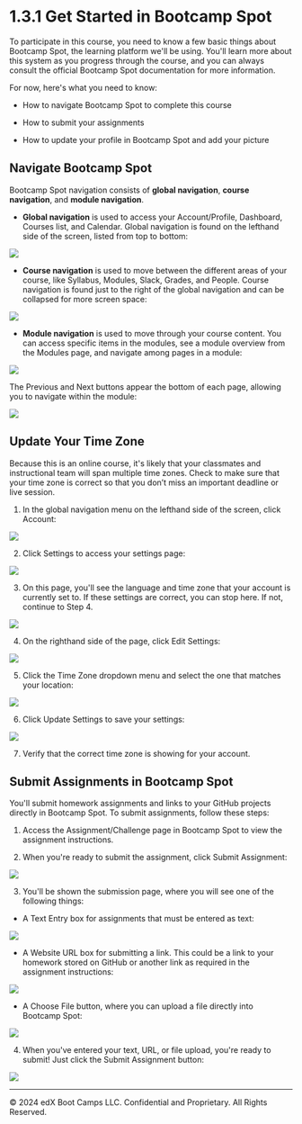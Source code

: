 # 1.3.1 Get Started in Bootcamp Spot
To participate in this course, you need to know a few basic things about Bootcamp Spot, the learning platform we'll be using. You'll learn more about this system as you progress through the course, and you can always consult the official Bootcamp Spot documentation for more information.

For now, here's what you need to know:

* How to navigate Bootcamp Spot to complete this course

* How to submit your assignments

* How to update your profile in Bootcamp Spot and add your picture

## Navigate Bootcamp Spot
Bootcamp Spot navigation consists of **global navigation**, **course navigation**, and **module navigation**.

* **Global navigation** is used to access your Account/Profile, Dashboard, Courses list, and Calendar. Global navigation is found on the lefthand side of the screen, listed from top to bottom:

![](../../img/01-modality-general-navigation-menu.png)

* **Course navigation** is used to move between the different areas of your course, like Syllabus, Modules, Slack, Grades, and People. Course navigation is found just to the right of the global navigation and can be collapsed for more screen space:

![](../../img/02-modality-course-navigation-menu.png)

* **Module navigation** is used to move through your course content. You can access specific items in the modules, see a module overview from the Modules page, and navigate among pages in a module:

![](../../img/03-modality-modules-index-page.png)

The Previous and Next buttons appear the bottom of each page, allowing you to navigate within the module:

![](../../img/04-modality-prev-next-buttons.png)

## Update Your Time Zone
Because this is an online course, it's likely that your classmates and instructional team will span multiple time zones. Check to make sure that your time zone is correct so that you don’t miss an important deadline or live session.

1. In the global navigation menu on the lefthand side of the screen, click Account:

![](../../img/05-modality-account-options.png)

2. Click Settings to access your settings page:

![](../../img/06-modality-settings-options.png)

3. On this page, you'll see the language and time zone that your account is currently set to. If these settings are correct, you can stop here. If not, continue to Step 4.
   
![](../../img/07-modality-language-timezone.png)

4. On the righthand side of the page, click Edit Settings:

![](../../img/08-modality-edit-settings.png)

5. Click the Time Zone dropdown menu and select the one that matches your location:
   
![](../../img/09-modality-timezone-dropdown.png)

6. Click Update Settings to save your settings:

![](../../img/10-modality-update-settings.png)

7. Verify that the correct time zone is showing for your account.

## Submit Assignments in Bootcamp Spot
You'll submit homework assignments and links to your GitHub projects directly in Bootcamp Spot. To submit assignments, follow these steps:

1. Access the Assignment/Challenge page in Bootcamp Spot to view the assignment instructions.

2. When you're ready to submit the assignment, click Submit Assignment:

![](../../img/11-modality-sample-assignment-submit-assignment.png)

3. You'll be shown the submission page, where you will see one of the following things:

* A Text Entry box for assignments that must be entered as text:

![](../../img/12-modality-text-entry.png)

* A Website URL box for submitting a link. This could be a link to your homework stored on GitHub or another link as required in the assignment instructions:
  
![](../../img/13-modality-url-box.png)

* A Choose File button, where you can upload a file directly into Bootcamp Spot:

![](../../img/14-modality-file-upload.png)

4. When you've entered your text, URL, or file upload, you're ready to submit! Just click the Submit Assignment button:

![](../../img/15-modality-submit-button.png)

---
© 2024 edX Boot Camps LLC. Confidential and Proprietary. All Rights Reserved.